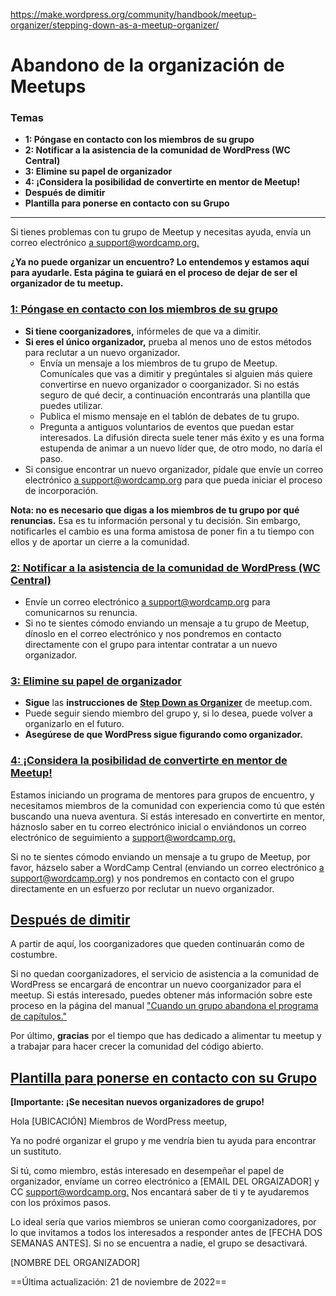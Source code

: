 https://make.wordpress.org/community/handbook/meetup-organizer/stepping-down-as-a-meetup-organizer/

# Abandono de la organización de Meetups

### Temas
- **1: Póngase en contacto con los miembros de su grupo**
- **2: Notificar a la asistencia de la comunidad de WordPress (WC Central)**
- **3: Elimine su papel de organizador**
- **4: ¡Considera la posibilidad de convertirte en mentor de Meetup!**
- **Después de dimitir**
- **Plantilla para ponerse en contacto con su Grupo**

---

Si tienes problemas con tu grupo de Meetup y necesitas ayuda, envía un correo electrónico [a support@wordcamp.org.](mailto:support@wordcamp.org)

**¿Ya no puede organizar un encuentro? Lo entendemos y estamos aquí para ayudarle. Esta página te guiará en el proceso de dejar de ser el organizador de tu meetup.**

### [1: Póngase en contacto con los miembros de su grupo](https://make.wordpress.org/community/handbook/meetup-organizer/stepping-down-as-a-meetup-organizer/#1-contact-your-group-members)

- **Si tiene coorganizadores,** infórmeles de que va a dimitir.
- **Si eres el único organizador,** prueba al menos uno de estos métodos para reclutar a un nuevo organizador.
    - Envía un mensaje a los miembros de tu grupo de Meetup. Comunícales que vas a dimitir y pregúntales si alguien más quiere convertirse en nuevo organizador o coorganizador. Si no estás seguro de qué decir, a continuación encontrarás una plantilla que puedes utilizar.
    - Publica el mismo mensaje en el tablón de debates de tu grupo.
    - Pregunta a antiguos voluntarios de eventos que puedan estar interesados. La difusión directa suele tener más éxito y es una forma estupenda de animar a un nuevo líder que, de otro modo, no daría el paso.
- Si consigue encontrar un nuevo organizador, pídale que envíe un correo electrónico [a support@wordcamp.org](mailto:support@wordcamp.org) para que pueda iniciar el proceso de incorporación.

**Nota: no es necesario que digas a los miembros de tu grupo por qué renuncias.** Esa es tu información personal y tu decisión. Sin embargo, notificarles el cambio es una forma amistosa de poner fin a tu tiempo con ellos y de aportar un cierre a la comunidad.

### [2: Notificar a la asistencia de la comunidad de WordPress (WC Central)](https://make.wordpress.org/community/handbook/meetup-organizer/stepping-down-as-a-meetup-organizer/#2-notify-wordpress-community-support-wc-central)

- Envíe un correo electrónico [a support@wordcamp.org](mailto:support@wordcamp.org) para comunicarnos su renuncia.
- Si no te sientes cómodo enviando un mensaje a tu grupo de Meetup, dínoslo en el correo electrónico y nos pondremos en contacto directamente con el grupo para intentar contratar a un nuevo organizador.

### [3: Elimine su papel de organizador](https://make.wordpress.org/community/handbook/meetup-organizer/stepping-down-as-a-meetup-organizer/#3-remove-yourself-as-organizer)

- **Sigue** las **instrucciones de** [**Step Down as Organizer**](https://help.meetup.com/hc/en-us/articles/360002882191-Stepping-down-as-the-organizer-of-a-group) de meetup.com.
- Puede seguir siendo miembro del grupo y, si lo desea, puede volver a organizarlo en el futuro.
- **Asegúrese de que WordPress sigue figurando como organizador.**

### [4: ¡Considera la posibilidad de convertirte en mentor de Meetup!](https://make.wordpress.org/community/handbook/meetup-organizer/stepping-down-as-a-meetup-organizer/#4-consider-becoming-a-meetup-mentor)

Estamos iniciando un programa de mentores para grupos de encuentro, y necesitamos miembros de la comunidad con experiencia como tú que estén buscando una nueva aventura. Si estás interesado en convertirte en mentor, háznoslo saber en tu correo electrónico inicial o enviándonos un correo electrónico de seguimiento a [support@wordcamp.org.](mailto:support@wordcamp.org)

Si no te sientes cómodo enviando un mensaje a tu grupo de Meetup, por favor, házselo saber a WordCamp Central (enviando un correo electrónico [a support@wordcamp.org)](mailto:support@wordcamp.org) y nos pondremos en contacto con el grupo directamente en un esfuerzo por reclutar un nuevo organizador.

## [Después de dimitir](https://make.wordpress.org/community/handbook/meetup-organizer/stepping-down-as-a-meetup-organizer/#after-you-step-down)

A partir de aquí, los coorganizadores que queden continuarán como de costumbre.

Si no quedan coorganizadores, el servicio de asistencia a la comunidad de WordPress se encargará de encontrar un nuevo coorganizador para el meetup. Si estás interesado, puedes obtener más información sobre este proceso en la página del manual ["Cuando un grupo abandona el programa de capítulos."](https://href.li/?https://make.wordpress.org/community/handbook/meetup-organizer/when-a-group-leaves-the-chapter-program/)

Por último, **gracias** por el tiempo que has dedicado a alimentar tu meetup y a trabajar para hacer crecer la comunidad del código abierto.

## [Plantilla para ponerse en contacto con su Grupo](https://make.wordpress.org/community/handbook/meetup-organizer/stepping-down-as-a-meetup-organizer/#template-for-contacting-your-group)

**[Importante: ¡Se necesitan nuevos organizadores de grupo!**

Hola [UBICACIÓN] Miembros de WordPress meetup,

Ya no podré organizar el grupo y me vendría bien tu ayuda para encontrar un sustituto.

Si tú, como miembro, estás interesado en desempeñar el papel de organizador, envíame un correo electrónico a [EMAIL DEL ORGAIZADOR] y CC [support@wordcamp.org.](mailto:support@wordcamp.org) Nos encantará saber de ti y te ayudaremos con los próximos pasos.

Lo ideal sería que varios miembros se unieran como coorganizadores, por lo que invitamos a todos los interesados a responder antes de [FECHA DOS SEMANAS ANTES]. Si no se encuentra a nadie, el grupo se desactivará.

[NOMBRE DEL ORGANIZADOR]

==Última actualización: 21 de noviembre de 2022==